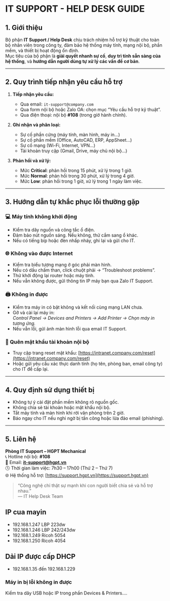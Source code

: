 # IT SUPPORT - HELP DESK GUIDE

## 1. Giới thiệu
Bộ phận **IT Support / Help Desk** chịu trách nhiệm hỗ trợ kỹ thuật cho toàn bộ nhân viên trong công ty, đảm bảo hệ thống máy tính, mạng nội bộ, phần mềm, và thiết bị hoạt động ổn định.  
Mục tiêu của bộ phận là **giải quyết nhanh sự cố**, **duy trì tính sẵn sàng của hệ thống**, và **hướng dẫn người dùng tự xử lý các vấn đề cơ bản**.

---

## 2. Quy trình tiếp nhận yêu cầu hỗ trợ

1. **Tiếp nhận yêu cầu:**
   - Qua email: `it-support@company.com`
   - Qua form nội bộ hoặc Zalo OA: chọn mục “Yêu cầu hỗ trợ kỹ thuật”.
   - Qua điện thoại: nội bộ **#108** (trong giờ hành chính).

2. **Ghi nhận và phân loại:**
   - Sự cố phần cứng (máy tính, màn hình, máy in…)
   - Sự cố phần mềm (Office, AutoCAD, ERP, AppSheet…)
   - Sự cố mạng (Wi-Fi, Internet, VPN…)
   - Tài khoản truy cập (Gmail, Drive, máy chủ nội bộ…)

3. **Phản hồi và xử lý:**
   - Mức **Critical**: phản hồi trong 15 phút, xử lý trong 1 giờ.
   - Mức **Normal**: phản hồi trong 30 phút, xử lý trong 4 giờ.
   - Mức **Low**: phản hồi trong 1 giờ, xử lý trong 1 ngày làm việc.

---

## 3. Hướng dẫn tự khắc phục lỗi thường gặp

### 💻 Máy tính không khởi động
- Kiểm tra dây nguồn và công tắc ổ điện.  
- Đảm bảo nút nguồn sáng. Nếu không, thử cắm sang ổ khác.  
- Nếu có tiếng bíp hoặc đèn nhấp nháy, ghi lại và gửi cho IT.

### 🌐 Không vào được Internet
- Kiểm tra biểu tượng mạng ở góc phải màn hình.  
- Nếu có dấu chấm than, click chuột phải → “Troubleshoot problems”.  
- Thử khởi động lại router hoặc máy tính.  
- Nếu vẫn không được, gửi thông tin IP máy bạn qua Zalo IT Support.

### 🖨️ Không in được
- Kiểm tra máy in có bật không và kết nối cùng mạng LAN chưa.  
- Gỡ và cài lại máy in:  
  *Control Panel → Devices and Printers → Add Printer → Chọn máy in tương ứng.*  
- Nếu vẫn lỗi, gửi ảnh màn hình lỗi qua email IT Support.

### 🔐 Quên mật khẩu tài khoản nội bộ
- Truy cập trang reset mật khẩu: [https://intranet.company.com/reset](https://intranet.company.com/reset)  
- Hoặc gửi yêu cầu xác thực danh tính (họ tên, phòng ban, email công ty) cho IT để cấp lại.

---

## 4. Quy định sử dụng thiết bị
- Không tự ý cài đặt phần mềm không rõ nguồn gốc.  
- Không chia sẻ tài khoản hoặc mật khẩu nội bộ.  
- Tắt máy tính và màn hình khi rời văn phòng trên 2 giờ.  
- Báo ngay cho IT nếu nghi ngờ bị tấn công hoặc lừa đảo email (phishing).

---

## 5. Liên hệ
**Phòng IT Support – HGPT Mechanical**  
📞 Hotline nội bộ: **#108**  
📧 Email: **it-support@hgpt.vn**  
🕓 Thời gian làm việc: 7h30 – 17h00 (Thứ 2 – Thứ 7)  
🌐 Hệ thống hỗ trợ: [https://support.hgpt.vn](https://support.hgpt.vn)

> “Công nghệ chỉ thật sự mạnh khi con người biết chia sẻ và hỗ trợ nhau.”  
> — IT Help Desk Team
## IP cua mayin

- 192.168.1.247 LBP 223dw
- 192.168.1.246 LBP 242/243dw
- 192.168.1.249 Ricoh 5054
- 192.168.1.250 Ricoh 4054


## Dải IP được cấp DHCP
- 192.168.1.35 đến 192.168.1.229

### Máy in bị lỗi không in được

<answer>
Kiểm tra dây USB hoặc IP trong phần Devices & Printers....
</answer>
